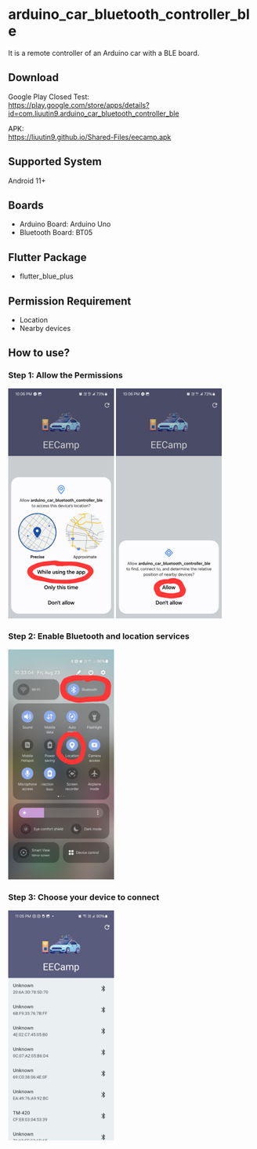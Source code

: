 # arduino_car_bluetooth_controller_ble
It is a remote controller of an Arduino car with a BLE board.

## Download
Google Play Closed Test:  
https://play.google.com/store/apps/details?id=com.liuutin9.arduino_car_bluetooth_controller_ble  

APK:  
https://liuutin9.github.io/Shared-Files/eecamp.apk

## Supported System
Android 11+

## Boards
- Arduino Board: Arduino Uno
- Bluetooth Board: BT05

## Flutter Package
- flutter_blue_plus

## Permission Requirement
- Location
- Nearby devices

## How to use?
### Step 1: Allow the Permissions
<div align="justify" flex=true>
<img src="Screenshot_Permission_Location.jpg" width="216" flex=true>
<img src="Screenshot_Permission_Nearby_Devices.jpg" width="216" flex=true>
</div>

### Step 2: Enable Bluetooth and location services
<div align="justify" flex=true>
<img src="Screenshot_Turn_On_Services.jpg" width="216" flex=true>
</div>

### Step 3: Choose your device to connect
<div align="justify" flex=true>
<img src="Screenshot_Device_List.jpg" width="216" flex=true>
</div>